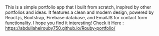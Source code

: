 This is a simple portfolio app that I built from scratch, inspired by other portfolios and ideas. 
It features a clean and modern design, powered by React.js, Bootstrap, Firebase database, and EmailJS for contact form functionality. 
I hope you find it interesting!
Check it Here : https://abdullahelrouby750.github.io/Rouby-portfolio/
